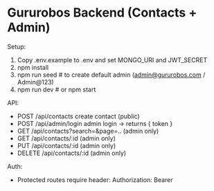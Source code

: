 Gururobos Backend (Contacts + Admin)
===================================

Setup:
1. Copy .env.example to .env and set MONGO_URI and JWT_SECRET
2. npm install
3. npm run seed   # to create default admin (admin@gururobos.com / Admin@123)
4. npm run dev    # or npm start

API:
- POST /api/contacts                create contact (public)
- POST /api/admin/login             admin login -> returns { token }
- GET /api/contacts?search=&page=.. (admin only)
- GET /api/contacts/:id             (admin only)
- PUT /api/contacts/:id             (admin only)
- DELETE /api/contacts/:id          (admin only)

Auth:
- Protected routes require header: Authorization: Bearer <token>

